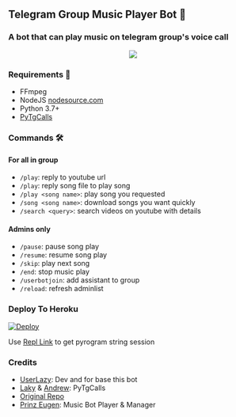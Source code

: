 <h2 align="centre">Telegram Group Music Player Bot 🎵</h2>

### A bot that can play music on telegram group's voice call

<p align="center">
  <img src="https://telegra.ph/file/19836533e597cf69d167e.jpg">
</p>

<h3>Requirements 📝</h3>

- FFmpeg
- NodeJS [nodesource.com](https://nodesource.com/)
- Python 3.7+
- [PyTgCalls](https://github.com/pytgcalls/pytgcalls)

### Commands 🛠
#### For all in group
- `/play`: reply to youtube url
-  `/play`: reply song file to play song
- `/play <song name>`: play song you requested
- `/song <song name>`: download songs you want quickly
- `/search <query>`: search videos on youtube with details

#### Admins only
- `/pause`: pause song play
- `/resume`: resume song play
- `/skip`: play next song
- `/end`: stop music play
- `/userbotjoin`: add assistant to group
- `/reload`: refresh adminlist

### Deploy To Heroku</h4>

[![Deploy](https://www.herokucdn.com/deploy/button.svg)](https://heroku.com/deploy?template=https://github.com/Ryomen-Sukuna/Prinz_Music)

Use [Repl Link](http://string.projectdils.repl.run) to get pyrogram string session

### Credits
- [UserLazy](https://github.com/UserLazy): Dev and for base this bot
- [Laky](https://github.com/Laky-64) & [Andrew](https://github.com/AndrewLaneX): PyTgCalls
- [Original Repo](https://github.com/suprojects/CallsMusic)
- [Prinz Eugen](https://t.me/prinzeugen_robot): Music Bot Player & Manager
